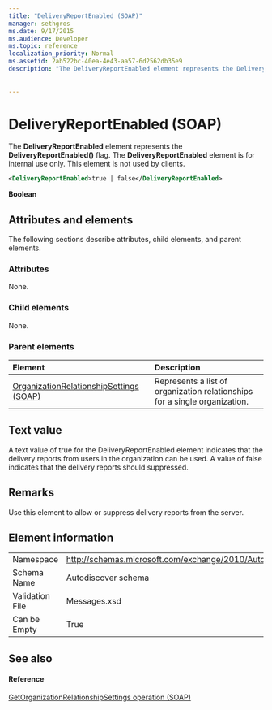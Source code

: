 ```yaml
---
title: "DeliveryReportEnabled (SOAP)"
manager: sethgros
ms.date: 9/17/2015
ms.audience: Developer
ms.topic: reference
localization_priority: Normal
ms.assetid: 2ab522bc-40ea-4e43-aa57-6d2562db35e9
description: "The DeliveryReportEnabled element represents the DeliveryReportEnabled() flag. The DeliveryReportEnabled element is for internal use only. This element is not used by clients."
 
 
---
```


# DeliveryReportEnabled (SOAP)

The **DeliveryReportEnabled** element represents the **DeliveryReportEnabled()** flag. The **DeliveryReportEnabled** element is for internal use only. This element is not used by clients. 
  
```XML
<DeliveryReportEnabled>true | false</DeliveryReportEnabled>
```

 **Boolean**
## Attributes and elements

The following sections describe attributes, child elements, and parent elements.
  
### Attributes

None.
  
### Child elements

None.
  
### Parent elements

|**Element**|**Description**|
|:-----|:-----|
|[OrganizationRelationshipSettings (SOAP)](organizationrelationshipsettings-soap.md) <br/> |Represents a list of organization relationships for a single organization.  <br/> |
   
## Text value

A text value of true for the DeliveryReportEnabled element indicates that the delivery reports from users in the organization can be used. A value of false indicates that the delivery reports should suppressed.
  
## Remarks

Use this element to allow or suppress delivery reports from the server.
  
## Element information

|||
|:-----|:-----|
|Namespace  <br/> |http://schemas.microsoft.com/exchange/2010/Autodiscover  <br/> |
|Schema Name  <br/> |Autodiscover schema  <br/> |
|Validation File  <br/> |Messages.xsd  <br/> |
|Can be Empty  <br/> |True  <br/> |
   
## See also

#### Reference

[GetOrganizationRelationshipSettings operation (SOAP)](getorganizationrelationshipsettings-operation-soap.md)

